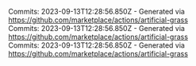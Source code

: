 Commits: 2023-09-13T12:28:56.850Z - Generated via https://github.com/marketplace/actions/artificial-grass
<br>
Commits: 2023-09-13T12:28:56.850Z - Generated via https://github.com/marketplace/actions/artificial-grass
<br>
Commits: 2023-09-13T12:28:56.850Z - Generated via https://github.com/marketplace/actions/artificial-grass
<br>
